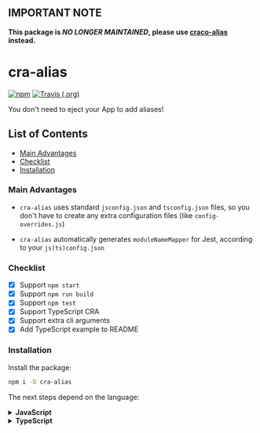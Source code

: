 ## **IMPORTANT NOTE**
**This package is _NO LONGER MAINTAINED_, please use [craco-alias](https://github.com/risenforces/craco-alias#migrating-from-cra-alias) instead.**

# cra-alias

[![npm](https://img.shields.io/npm/v/cra-alias.svg?style=flat-square)](https://www.npmjs.com/package/cra-alias)
[![Travis (.org)](https://img.shields.io/travis/risenforces/cra-alias.svg?style=flat-square)](https://travis-ci.org/risenforces/cra-alias)

You don't need to eject your App to add aliases!

## List of Contents

- [Main Advantages](#main-advantages)
- [Checklist](#checklist)
- [Installation](#installation)

### Main Advantages

- `cra-alias` uses standard `jsconfig.json` and `tsconfig.json` files, so you don't have to create any extra configuration files (like `config-overrides.js`)

- `cra-alias` automatically generates `moduleNameMapper` for Jest, according to your `js(ts)config.json`

### Checklist

- [x] Support `npm start`
- [x] Support `npm run build`
- [x] Support `npm test`
- [x] Support TypeScript CRA
- [x] Support extra cli arguments
- [x] Add TypeScript example to README

### Installation

Install the package:

```sh
npm i -D cra-alias
```

The next steps depend on the language:

<details>
<summary><b>JavaScript</b></summary>

1. Go to project's root directory.

2. Create (or open if exists) `jsconfig.json`.

3. Edit it as follows:

   ```js
   {
     "compilerOptions": {
       "baseUrl": "src", // only 'src' or 'node_modules'
       "paths": {
         "@file-alias": ["./your/file.js"],
         "@folder-alias/*": ["./very/long/path/*", "./very/long/path/"]
       }
     }
   }
   ```

4. Go to `package.json`

5. Replace `react-scripts` with `cra-alias`, like that:

   ```diff
     "scripts": {
   -   "start": "react-scripts start",
   +   "start": "cra-alias start",
   -   "build": "react-scripts build",
   +   "build": "cra-alias build",
   -   "test": "react-scripts test",
   +   "test": "cra-alias test",
       "eject": "react-scripts eject"
     }
   ```
</details>

<details>
<summary><b>TypeScript</b></summary>

1. Go to project's root directory.

2. Create `tsconfig.paths.json`.

3. Edit it as follows:

   ```js
   {
     "compilerOptions": {
       "baseUrl": "src", // only 'src' or 'node_modules'
       "paths": {
         "@file-alias": ["./your/file.tsx"],
         "@folder-alias/*": ["./very/long/path/*", "./very/long/path/"]
       }
     }
   }
   ```

4. Go to `tsconfig.json`.

5. Add the following line to the beginning of the file:

   ```diff
   {
   + "extends": "./tsconfig.paths.json",
     "compilerOptions": {
       "target": "es5",
       ...
     },
     ...
   }
   ```

6. Go to `package.json`.

7. Replace `react-scripts` with `cra-alias`, like that:

   ```diff
     "scripts": {
   -   "start": "react-scripts start",
   +   "start": "cra-alias start",
   -   "build": "react-scripts build",
   +   "build": "cra-alias build",
   -   "test": "react-scripts test",
   +   "test": "cra-alias test",
       "eject": "react-scripts eject"
     }
   ```
</details>
